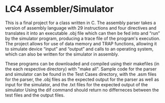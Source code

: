 # LC4 Assembler/Simulator
This is a final project for a class written in C. The assembly parser takes a version of assembly language with 29 instructions and four directives and translates it into an executable .obj file which can then be fed into and “run” by the simulator program, producing a trace file of the program's execution.
The project allows for use of data memory and TRAP functions, allowing it to simulate device “input” and “output” and calls to an operating system, which can also be written for the simulator in assembly.

These programs can be downloaded and compiled using their makefiles (in the each respective directory) with "make all".
Sample code for the parser and simulator can be found in the Test Cases directory, with the .asm files for the parser, the .obj files as the expected output for the parser as well as input for the simulator, and the .txt files for the expected output of the simulator
Using the dif command should return no differneces between the test files and the output files.
